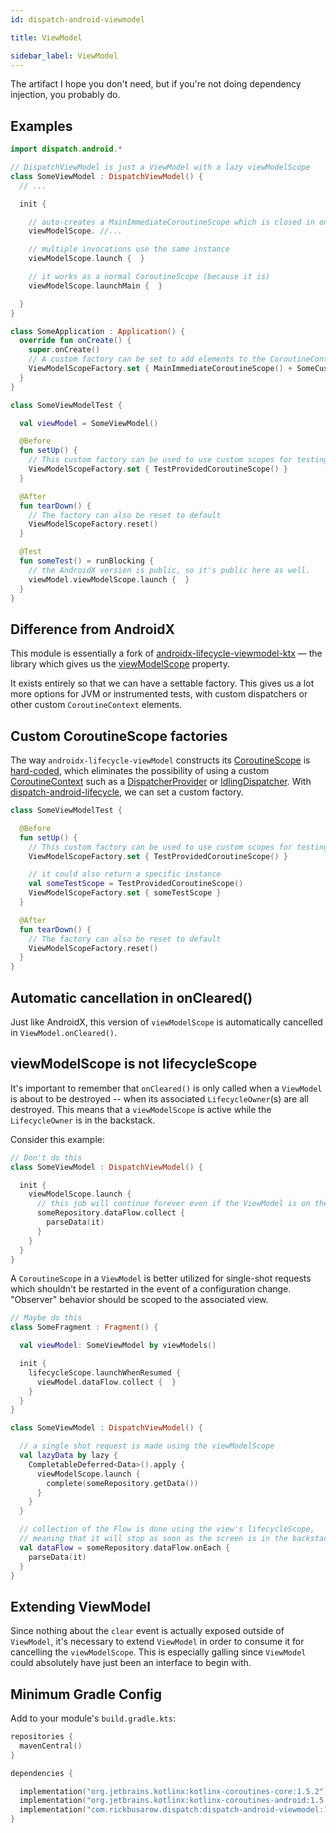 ```yaml
---
id: dispatch-android-viewmodel

title: ViewModel

sidebar_label: ViewModel
---
```



The artifact I hope you don't need, but if you're not doing dependency injection, you probably do.



## Examples

```kotlin
import dispatch.android.*

// DispatchViewModel is just a ViewModel with a lazy viewModelScope
class SomeViewModel : DispatchViewModel() {
  // ...

  init {

    // auto-creates a MainImmediateCoroutineScope which is closed in onCleared()
    viewModelScope. //...

    // multiple invocations use the same instance
    viewModelScope.launch {  }

    // it works as a normal CoroutineScope (because it is)
    viewModelScope.launchMain {  }

  }
}

class SomeApplication : Application() {
  override fun onCreate() {
    super.onCreate()
    // A custom factory can be set to add elements to the CoroutineContext
    ViewModelScopeFactory.set { MainImmediateCoroutineScope() + SomeCustomElement() }
  }
}

class SomeViewModelTest {

  val viewModel = SomeViewModel()

  @Before
  fun setUp() {
    // This custom factory can be used to use custom scopes for testing
    ViewModelScopeFactory.set { TestProvidedCoroutineScope() }
  }

  @After
  fun tearDown() {
    // The factory can also be reset to default
    ViewModelScopeFactory.reset()
  }

  @Test
  fun someTest() = runBlocking {
    // the AndroidX version is public, so it's public here as well.
    viewModel.viewModelScope.launch {  }
  }
}
```

## Difference from AndroidX

This module is essentially a fork of [androidx-lifecycle-viewmodel-ktx] — the library which gives us
the [viewModelScope][androidx-viewModelScope] property.

It exists entirely so that we can have a settable factory. This gives us a lot more options for JVM
or instrumented tests, with custom dispatchers or other custom `CoroutineContext` elements.

## Custom CoroutineScope factories

The way `androidx-lifecycle-viewModel` constructs its [CoroutineScope]
is [hard-coded][androidx-lifecycle-viewmodel-ktx], which eliminates the possibility of using a
custom [CoroutineContext]
such as a [DispatcherProvider] or [IdlingDispatcher]. With [dispatch-android-lifecycle], we can set
a custom factory.

```kotlin
class SomeViewModelTest {

  @Before
  fun setUp() {
    // This custom factory can be used to use custom scopes for testing
    ViewModelScopeFactory.set { TestProvidedCoroutineScope() }

    // it could also return a specific instance
    val someTestScope = TestProvidedCoroutineScope()
    ViewModelScopeFactory.set { someTestScope }
  }

  @After
  fun tearDown() {
    // The factory can also be reset to default
    ViewModelScopeFactory.reset()
  }
}
```

## Automatic cancellation in onCleared()

Just like AndroidX, this version of `viewModelScope` is automatically cancelled
in `ViewModel.onCleared()`.

## viewModelScope is not lifecycleScope

It's important to remember that `onCleared()` is only called when a `ViewModel` is about to be
destroyed -- when its associated `LifecycleOwner`(s) are all destroyed. This means that
a `viewModelScope` is active while the `LifecycleOwner` is in the backstack.

Consider this example:

```kotlin
// Don't do this
class SomeViewModel : DispatchViewModel() {

  init {
    viewModelScope.launch {
      // this job will continue forever even if the ViewModel is on the backstack.
      someRepository.dataFlow.collect {
        parseData(it)
      }
    }
  }
}
```

A `CoroutineScope` in a `ViewModel` is better utilized for single-shot requests which shouldn't be
restarted in the event of a configuration change.  "Observer" behavior should be scoped to the
associated view.

```kotlin
// Maybe do this
class SomeFragment : Fragment() {

  val viewModel: SomeViewModel by viewModels()

  init {
    lifecycleScope.launchWhenResumed {
      viewModel.dataFlow.collect {  }
    }
  }
}

class SomeViewModel : DispatchViewModel() {

  // a single shot request is made using the viewModelScope
  val lazyData by lazy {
    CompletableDeferred<Data>().apply {
      viewModelScope.launch {
        complete(someRepository.getData())
      }
    }
  }

  // collection of the Flow is done using the view's lifecycleScope,
  // meaning that it will stop as soon as the screen is in the backstack
  val dataFlow = someRepository.dataFlow.onEach {
    parseData(it)
  }
}

```

## Extending ViewModel

Since nothing about the `clear` event is actually exposed outside of `ViewModel`, it's necessary to
extend `ViewModel` in order to consume it for cancelling the `viewModelScope`. This is especially
galling since `ViewModel` could absolutely have just been an interface to begin with.

## Minimum Gradle Config

Add to your module's `build.gradle.kts`:

```kotlin
repositories {
  mavenCentral()
}

dependencies {

  implementation("org.jetbrains.kotlinx:kotlinx-coroutines-core:1.5.2")
  implementation("org.jetbrains.kotlinx:kotlinx-coroutines-android:1.5.2")
  implementation("com.rickbusarow.dispatch:dispatch-android-viewmodel:1.0.0-beta10-SNAPSHOT")
}
```

[DispatcherProvider]: https://rbusarow.github.io/Dispatch/api/dispatch-core/dispatch.core/-dispatcher-provider/index.html


[IdlingDispatcher]: https://rbusarow.github.io/Dispatch/api/dispatch-android-espresso/dispatch.android.espresso/-idling-dispatcher/index.html


[androidx-lifecycle-viewmodel-ktx]: https://cs.android.com/androidx/platform/frameworks/support/+/androidx-master-dev:lifecycle/lifecycle-viewmodel-ktx/src/main/java/androidx/lifecycle/ViewModel.kt;l=42

[CoroutineContext]: https://kotlinlang.org/api/latest/jvm/stdlib/kotlin.coroutines/-coroutine-context/

[CoroutineScope]: https://kotlin.github.io/kotlinx.coroutines/kotlinx-coroutines-core/kotlinx.coroutines/coroutine-scope.html

[dispatch-android-lifecycle]: https://rbusarow.github.io/Dispatch/api/dispatch-android-lifecycle/index.html

[androidx-viewModelScope]: https://developer.android.com/topic/libraries/architecture/coroutines#viewmodelscope
